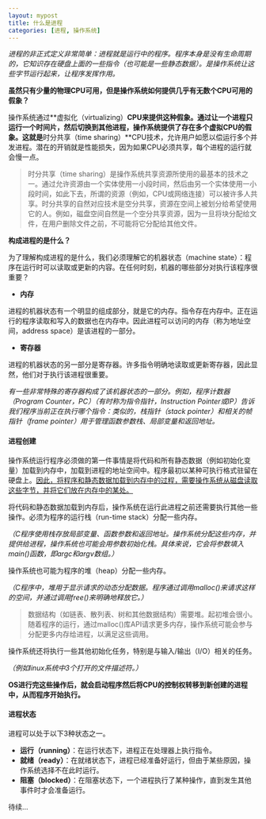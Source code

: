 ```yaml
---
layout: mypost
title: 什么是进程
categories: [进程, 操作系统]
---
```


*进程的非正式定义非常简单：进程就是运行中的程序。程序本身是没有生命周期的，它知识存在硬盘上面的一些指令（也可能是一些静态数据）。是操作系统让这些字节运行起来，让程序发挥作用。*

**虽然只有少量的物理CPU可用，但是操作系统如何提供几乎有无数个CPU可用的假象？**

操作系统通过**虚拟化（virtualizing）**CPU来提供这种假象。通过让一个进程只运行一个时间片，然后切换到其他进程，操作系统提供了存在多个虚拟CPU的假象。这就是**时分共享（time sharing）**CPU技术，允许用户如愿以偿运行多个并发进程。潜在的开销就是性能损失，因为如果CPU必须共享，每个进程的运行就会慢一点。

> 时分共享（time sharing）是操作系统共享资源所使用的最基本的技术之一。通过允许资源由一个实体使用一小段时间，然后由另一个实体使用一小段时间，如此下去，所谓的资源（例如，CPU或网络连接）可以被许多人共享。时分共享的自然对应技术是空分共享，资源在空间上被划分给希望使用它的人。例如，磁盘空间自然是一个空分共享资源，因为一旦将块分配给文件，在用户删除文件之前，不可能将它分配给其他文件。

**构成进程的是什么？**

为了理解构成进程的是什么，我们必须理解它的机器状态（machine state）：程序在运行时可以读取或更新的内容。在任何时刻，机器的哪些部分对执行该程序很重要？

- **内存**

进程的机器状态有一个明显的组成部分，就是它的内存。指令存在内存中。正在运行的程序读取和写入的数据也在内存中。因此进程可以访问的内存（称为地址空间，address space）是该进程的一部分。

- **寄存器**

进程的机器状态的另一部分是寄存器。许多指令明确地读取或更新寄存器，因此显然，他们对于执行该进程很重要。

*有一些非常特殊的寄存器构成了该机器状态的一部分。例如，程序计数器（Program Counter，PC）（有时称为指令指针，Instruction Pointer或IP）告诉我们程序当前正在执行哪个指令：类似的，栈指针（stack pointer）和相关的帧指针（frame pointer）用于管理函数参数栈、局部变量和返回地址。*

#### 进程创建

操作系统运行程序必须做的第一件事情是将代码和所有静态数据（例如初始化变量）加载到内存中，加载到进程的地址空间中。程序最初以某种可执行格式驻留在硬盘上。<u>因此，将程序和静态数据加载到内存中的过程，需要操作系统从磁盘读取这些字节，并将它们放在内存中的某处。</u>

将代码和静态数据加载到内存后，操作系统在运行此进程之前还需要执行其他一些操作。必须为程序的运行栈（run-time stack）分配一些内存。

*（C程序使用栈存放局部变量、函数参数和返回地址。操作系统分配这些内存，并提供给进程，操作系统也可能会用参数初始化栈。具体来说，它会将参数填入main()函数，即argc和argv数组。）*

操作系统也可能为程序的堆（heap）分配一些内存。

*（C程序中，堆用于显示请求的动态分配数据。程序通过调用malloc()来请求这样的空间，并通过调用free()来明确地释放它。）*

> 数据结构（如链表、散列表、树和其他数据结构）需要堆。起初堆会很小。随着程序的运行，通过malloc()库API请求更多内存，操作系统可能会参与分配更多内存给进程，以满足这些调用。

操作系统还将执行一些其他初始化任务，特别是与输入/输出（I/O）相关的任务。

*（例如linux系统中3个打开的文件描述符。）*

**OS进行完这些操作后，就会启动程序然后将CPU的控制权转移到新创建的进程中，从而程序开始执行。**

#### 进程状态

进程可以处于以下3种状态之一。

* **运行（running）**：在运行状态下，进程正在处理器上执行指令。
* **就绪（ready）**：在就绪状态下，进程已经准备好运行，但由于某些原因，操作系统选择不在此时运行。
* **阻塞（blocked）**：在阻塞状态下，一个进程执行了某种操作，直到发生其他事件时才会准备运行。

待续...